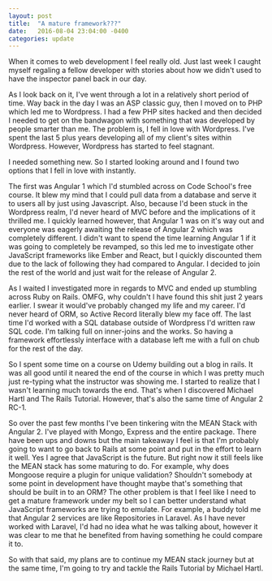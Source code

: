 ```yaml
---
layout: post
title:  "A mature framework???"
date:   2016-08-04 23:04:00 -0400
categories: update
---
```


When it comes to web development I feel really old.  Just last week I caught myself regaling a fellow developer with
stories about how we didn't used to have the inspector panel back in our day.

As I look back on it, I've went through a lot in a relatively short period of time.  Way back in the day I was an ASP
classic guy, then I moved on to PHP which led me to Wordpress.  I had a few PHP sites hacked and then decided I needed
to get on the bandwagon with something that was developed by people smarter than me.  The problem is, I fell in love
with Wordpress.  I've spent the last 5 plus years developing all of my client's sites within Wordpress.  However, Wordpress
has started to feel stagnant.

I needed something new.  So I started looking around and I found two options that I fell in love with instantly.

The first was Angular 1 which I'd stumbled across on Code School's free course.  It blew my mind that I could pull data
from a database and serve it to users all by just using Javascript.  Also, because I'd been stuck in the Wordpress
realm, I'd never heard of MVC before and the implications of it thrilled me.  I quickly learned however, that Angular 1
was on it's way out and everyone was eagerly awaiting the release of Angular 2 which was completely different.  I didn't
want to spend the time learning Angular 1 if it was going to completely be revamped, so this led me to investigate other
JavaScript frameworks like Ember and React, but I quickly discounted them due to the lack of following they had compared
to Angular.  I decided to join the rest of the world and just wait for the release of Angular 2.

As I waited I investigated more in regards to MVC and ended up stumbling across Ruby on Rails.  OMFG, why couldn't I have
found this shit just 2 years earlier.  I swear it would've probably changed my life and my career.  I'd never heard of
ORM, so Active Record literally blew my face off.  The last time I'd worked with a SQL database outside of Wordpress I'd
written raw SQL code.  I'm talking full on inner-joins and the works.  So having a framework effortlessly interface with
a database left me with a full on chub for the rest of the day.

So I spent some time on a course on Udemy building out a blog in rails.  It was all good until it neared the end of the
course in which I was pretty much just re-typing what the instructor was showing me.  I started to realize that I wasn't
learning much towards the end.  That's when I discovered Michael Hartl and The Rails Tutorial.  However, that's also the
same time of Angular 2 RC-1.

So over the past few months I've been tinkering witn the MEAN Stack with Angular 2.  I've played with Mongo, Express and
the entire package.  There have been ups and downs but the main takeaway I feel is that I'm probably going to want to
go back to Rails at some point and put in the effort to learn it well.  Yes I agree that JavaScript is the future.  But
right now it still feels like the MEAN stack has some maturing to do.  For example, why does Mongoose require a plugin
for unique validation?  Shouldn't somebody at some point in development have thought maybe that's something that should
be built in to an ORM?  The other problem is that I feel like I need to get a mature framework under my belt so I can
better understand what JavaScript frameworks are trying to emulate.  For example, a buddy told me that Angular 2 services
are like Repositories in Laravel.  As I have never worked with Laravel, I'd had no idea what he was talking about, however
it was clear to me that he benefited from having something he could compare it to.

So with that said, my plans are to continue my MEAN stack journey but at the same time, I'm going to try and tackle the
Rails Tutorial by Michael Hartl.


